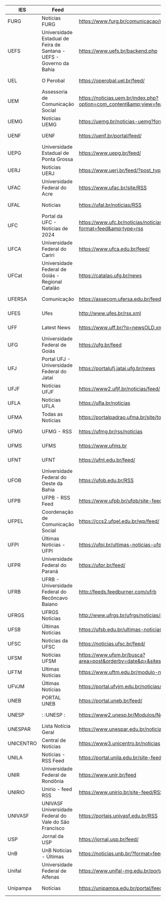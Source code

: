 |IES|Feed|URL|Funcional|Verificado|
|-|-|-|-|-|
|FURG|Notícias FURG|https://www.furg.br/comunicacao/noticias?format=feed&amp;type=rss|S|2024-04-04|
|UEFS|Universidade Estadual de Feira de Santana - UEFS - Governo da Bahia|https://www.uefs.br/backend.php|S|2024-04-04|
|UEL|O Perobal|https://operobal.uel.br/feed/|S|2024-04-04|
|UEM|Assessoria de Comunicação Social|https://noticias.uem.br/index.php?option=com_content&amp;view=featured&amp;format=feed&amp;type=rss|S|2024-04-04|
|UEMG|Notícias UEMG|https://uemg.br/noticias-uemg?format=feed&type=rss|S|2024-04-04|
|UENF|UENF|https://uenf.br/portal/feed/|S|2024-04-04|
|UEPG|Universidade Estadual de Ponta Grossa|https://www.uepg.br/feed/|S|2024-04-04|
|UERJ|Notícias UERJ|https://www.uerj.br/feed/?post_type=noticia|S|2024-04-04|
|UFAC|Universidade Federal do Acre|https://www.ufac.br/site/RSS|S|2024-04-04|
|UFAL|Notícias|https://ufal.br/noticias/RSS|S|2024-04-04|
|UFC|Portal da UFC - Notícias de 2024|https://www.ufc.br/noticias/noticias-de-2023?format=feed&amp;type=rss|S|2024-04-04|
|UFCA|Universidade Federal do Cariri|https://www.ufca.edu.br/feed/|S|2024-04-04|
|UFCat|Universidade Federal de Goiás - Regional Catalão|https://catalao.ufg.br/news|S|2024-04-04|
|UFERSA|Comunicação|https://assecom.ufersa.edu.br/feed/|S|2024-04-04|
|UFES|Ufes|http://www.ufes.br/rss.xml|S|2024-04-04|
|UFF|Latest News|https://www.uff.br/?q=newsOLD.xml|N|2024-04-04|
|UFG|Universidade Federal de Goiás|https://ufg.br/feed|S|2024-04-04|
|UFJ|Portal UFJ - Universidade Federal do Jataí|https://portalufj.jatai.ufg.br/news|S|2024-04-04|
|UFJF|Notícias UFJF|https://www2.ufjf.br/noticias/feed/|S|2024-04-04|
|UFLA|Notícias UFLA|https://ufla.br/noticias|S|2024-04-04|
|UFMA|Todas as Notícias|https://portalpadrao.ufma.br/site/todas-as-noticias/atom.xml|S|2024-04-04|
|UFMG|UFMG - RSS|https://ufmg.br/rss/noticias|S|2024-04-04|
|UFMS|UFMS|https://www.ufms.br|S|2024-04-04|
|UFNT|UFNT|https://ufnt.edu.br/feed/|S|2024-04-04|
|UFOB|Universidade Federal do Oeste da Bahia|https://ufob.edu.br/RSS|S|2024-04-04|
|UFPB|UFPB - RSS Feed|https://www.ufpb.br/ufpb/site-feed/RSS|S|2024-04-04|
|UFPEL|Coordenação de Comunicação Social|https://ccs2.ufpel.edu.br/wp/feed/|S|2024-04-04|
|UFPI|Últimas Notícias - UFPI|https://ufpi.br/ultimas-noticias-ufpi?format=feed&amp;type=rss|S|2024-04-04|
|UFPR|Universidade Federal do Paraná|https://ufpr.br/feed/|S|2024-04-04|
|UFRB|UFRB - Universidade Federal do Recôncavo Baiano|http://feeds.feedburner.com/ufrb|S|2024-04-04|
|UFRGS|UFRGS Notícias|http://www.ufrgs.br/ufrgs/noticias/noticias/RSS|S|2024-04-04|
|UFSB|Últimas Notícias|https://ufsb.edu.br/ultimas-noticias?format=feed&amp;type=rss|S|2024-04-04|
|UFSC|Notícias da UFSC|https://noticias.ufsc.br/feed/|S|2024-04-04|
|UFSM|Notícias UFSM|https://www.ufsm.br/busca?area=post&orderby=date&q=&sites%5B0%5D=1&rss=true|S|2024-04-04|
|UFTM|Ultimas Notícias|https://www.uftm.edu.br/modulo-noticias?format=feed&type=rss|S|2024-04-04|
|UFVJM|Últimas Notícias|https://portal.ufvjm.edu.br/noticias/ultimas-noticias/RSS|S|2024-04-04|
|UNEB|PORTAL UNEB|https://portal.uneb.br/feed/|S|2024-04-04|
|UNESP|: :UNESP :|https://www2.unesp.br/Modulos/Noticias/rss.php|S|2024-04-04|
|UNESPAR|Lista Notícia Geral|https://www.unespar.edu.br/noticias/lista-noticia-geral/RSS|S|2024-04-04|
|UNICENTRO|Central de Notícias|https://www3.unicentro.br/noticias|S|2024-04-04|
|UNILA|Notícias - RSS Feed|https://portal.unila.edu.br/site-feed/RSS?set_language=pt-br|S|2024-04-04|
|UNIR|Universidade Federal de Rondônia|https://www.unir.br/feed|S|2024-04-04|
|UNIRIO|Unirio - feed RSS|https://www.unirio.br/site-feed/RSS|S|2024-04-04|
|UNIVASF|UNIVASF Universidade Federal do Vale do São Francisco|https://portais.univasf.edu.br/RSS|S|2024-04-04|
|USP|Jornal da USP|https://jornal.usp.br/feed/|S|2024-04-04|
|UnB|UnB Notícias - Últimas|https://noticias.unb.br/?format=feed&amp;type=rss|S|2024-04-04|
|Unifal|Universidade Federal de Alfenas|https://www.unifal-mg.edu.br/portal/feed/|S|2024-04-04|
|Unipampa|Notícias|https://unipampa.edu.br/portal/feed-noticias|S|2024-04-04|
